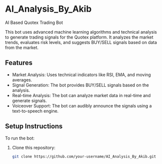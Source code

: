 # AI_Analysis_By_Akib

AI Based Quotex Trading Bot

This bot uses advanced machine learning algorithms and technical analysis to generate trading signals for the Quotex platform. It analyzes the market trends, evaluates risk levels, and suggests BUY/SELL signals based on data from the market.

## Features

- Market Analysis: Uses technical indicators like RSI, EMA, and moving averages.
- Signal Generation: The bot provides BUY/SELL signals based on the analysis.
- Real-time Analysis: The bot can analyze market data in real-time and generate signals.
- Voiceover Support: The bot can audibly announce the signals using a text-to-speech engine.

## Setup Instructions

To run the bot:

1. Clone this repository:
   ```bash
   git clone https://github.com/your-username/AI_Analysis_By_Akib.git
